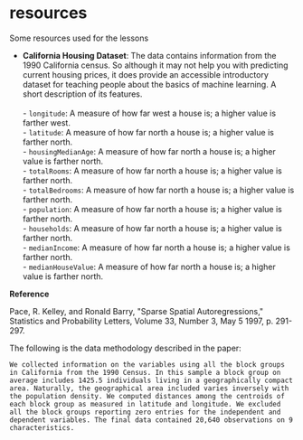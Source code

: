 # resources
Some resources used for the lessons
* **California Housing Dataset**: The data contains information from the 1990 California census. So although it may not help you with predicting current housing prices, it does provide an accessible introductory dataset for teaching people about the basics of machine learning. A short description of its features.<br><br>
        - `longitude`: A measure of how far west a house is; a higher value is farther west.<br>
        - `latitude`: A measure of how far north a house is; a higher value is farther north.<br>
        - `housingMedianAge`: A measure of how far north a house is; a higher value is farther north.<br>
        - `totalRooms`: A measure of how far north a house is; a higher value is farther north.<br>
        - `totalBedrooms`: A measure of how far north a house is; a higher value is farther north.<br>
        - `population`: A measure of how far north a house is; a higher value is farther north.<br>
        - `households`: A measure of how far north a house is; a higher value is farther north.<br>
        - `medianIncome`: A measure of how far north a house is; a higher value is farther north.<br>
        - `medianHouseValue`: A measure of how far north a house is; a higher value is farther north.<br>
        
**Reference**

Pace, R. Kelley, and Ronald Barry, "Sparse Spatial Autoregressions," Statistics and Probability Letters, Volume 33, Number 3, May 5 1997, p. 291-297.

The following is the data methodology described in the paper:

    We collected information on the variables using all the block groups in California from the 1990 Census. In this sample a block group on average includes 1425.5 individuals living in a geographically compact area. Naturally, the geographical area included varies inversely with the population density. We computed distances among the centroids of each block group as measured in latitude and longitude. We excluded all the block groups reporting zero entries for the independent and dependent variables. The final data contained 20,640 observations on 9 characteristics.
